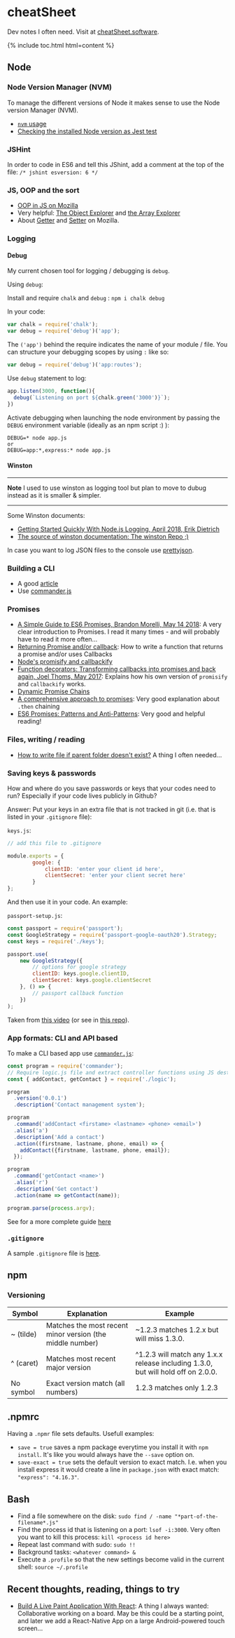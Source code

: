 # cheatSheet

Dev notes I often need. Visit at [cheatSheet.software](http://cheatsheet.software).

{% include toc.html html=content %}

## Node

### Node Version Manager (NVM)

To manage the different versions of Node it makes sense to use the Node version Manager (NVM). 

* [`nvm` usage](https://github.com/creationix/nvm#usage)
* [Checking the installed Node version as Jest test](https://gitlab.com/tillg/scrapeMachine/blob/master/test.js)


### JSHint

In order to code in ES6 and tell this JShint, add a comment at the top of the file: `/* jshint esversion: 6 */` 

### JS, OOP and the sort

* [OOP in JS on Mozilla](https://developer.mozilla.org/en-US/docs/Learn/JavaScript/Objects/Object-oriented_JS)
* Very helpful: [The Object Explorer](https://sdras.github.io/object-explorer/) and [the Array Explorer](https://sdras.github.io/array-explorer/)
* About [Getter](https://developer.mozilla.org/en-US/docs/Web/JavaScript/Reference/Functions/get) and [Setter](https://developer.mozilla.org/en-US/docs/Web/JavaScript/Reference/Functions/set) on Mozilla.

### Logging

#### Debug

My current chosen tool for logging / debugging is `debug`. 

Using `debug`:

Install and require `chalk` and `debug` : `npm i chalk debug`

In your code:

 ```javascript
 var chalk = require('chalk');
 var debug = require('debug')('app');
 ```

The `('app')` behind the require indicates the name of your module / file. You can structure your debugging scopes by using `:` like so:

 ```javascript
 var debug = require('debug')('app:routes');
 ```

Use `debug` statement to log:

 ```javascript
 app.listen(3000, function(){
   debug(`Listening on port ${chalk.green('3000')}`);
 })
 ```

Activate debugging when launching the node environment by passing the `DEBUG` environment variable (ideally as an npm script :) ):

```shell
DEBUG=* node app.js
or
DEBUG=app:*,express:* node app.js
 ```

#### Winston

----

**Note** I used to use winston as logging tool but plan to move to dubug instead as it is smaller & simpler.

----

Some Winston documents:

* [Getting Started Quickly With Node.js Logging, April 2018, Erik Dietrich](https://blog.scalyr.com/2018/04/getting-started-quickly-node-js-logging/)
* [The source of winston documentation: The winston Repo ;)](https://github.com/winstonjs/winston)

In case you want to log JSON files to the console use [prettyjson](http://rafeca.com/prettyjson/).

### Building a CLI

* A good [article](https://scotch.io/tutorials/build-an-interactive-command-line-application-with-nodejs)
* Use [commander.js](https://github.com/tj/commander.js/)


### Promises

* [A Simple Guide to ES6 Promises, Brandon Morelli, May 14 2018](https://codeburst.io/a-simple-guide-to-es6-promises-d71bacd2e13a): A very clear introduction to Promises. I read it many times - and will probably have to read it more often...
* [Returning Promise and/or callback](https://stackoverflow.com/questions/36837963/javascript-return-promise-and-or-call-callback): How to write a function that returns a promise and/or uses Callbacks
* [Node's promisify and callbackify](https://medium.com/trabe/understanding-nodes-promisify-and-callbackify-d2b04efde0e0)
* [Function decorators: Transforming callbacks into promises and back again, Joel Thoms, May 2017](https://hackernoon.com/transforming-callbacks-into-promises-and-back-again-e274c7cf7293): Explains how his own version of `promisify` and `callbackify` works.
* [Dynamic Promise Chains](http://hellote.com/dynamic-promise-chains/)
* [A comprehensive approach to promises](https://codeburst.io/playing-with-javascript-promises-a-comprehensive-approach-25ab752c78c3): Very good explanation about `.then` chaining
* [ES6 Promises: Patterns and Anti-Patterns](https://medium.com/datafire-io/es6-promises-patterns-and-anti-patterns-bbb21a5d0918): Very good and helpful reading!

### Files, writing / reading

* [How to write file if parent folder doesn't exist?](https://stackoverflow.com/questions/16316330/how-to-write-file-if-parent-folder-doesnt-exist) A thing I often needed...

### Saving keys & passwords

How and where do you save passwords or keys that your codes need to run? Especially if your code lives publicly in Github?

Answer: Put your keys in an extra file that is not tracked in git (i.e. that is listed in your `.gitignore` file):

`keys.js`:
```javascript
// add this file to .gitignore

module.exports = {
        google: {
            clientID: 'enter your client id here',
            clientSecret: 'enter your client secret here'
        }
};
```

And then use it in your code. An example:

`passport-setup.js`:
```javascript
const passport = require('passport');
const GoogleStrategy = require('passport-google-oauth20').Strategy;
const keys = require('./keys');

passport.use(
    new GoogleStrategy({
        // options for google strategy
        clientID: keys.google.clientID,
        clientSecret: keys.google.clientSecret
    }, () => {
        // passport callback function
    })
);
```
Taken from [this video](https://www.youtube.com/watch?v=7udDtgLs0ss&list=PL4cUxeGkcC9jdm7QX143aMLAqyM-jTZ2x&index=7) (or see in [this repo](https://github.com/iamshaunjp/oauth-playlist/tree/lesson-7/config)).

### App formats: CLI and API based

To make a CLI based app use [`commander.js`](https://github.com/tj/commander.js/): 
```javascript
const program = require('commander');
// Require logic.js file and extract controller functions using JS destructuring assignment
const { addContact, getContact } = require('./logic');

program
  .version('0.0.1')
  .description('Contact management system');

program
  .command('addContact <firstame> <lastname> <phone> <email>')
  .alias('a')
  .description('Add a contact')
  .action((firstname, lastname, phone, email) => {
    addContact({firstname, lastname, phone, email});
  });

program
  .command('getContact <name>')
  .alias('r')
  .description('Get contact')
  .action(name => getContact(name));

program.parse(process.argv);
```

See for a more complete guide [here](https://scotch-io.cdn.ampproject.org/v/s/scotch.io/amp/tutorials/build-an-interactive-command-line-application-with-nodejs?amp_js_v=0.1&usqp=mq331AQGCAEoATgB#origin=https%3A%2F%2Fwww.google.com.vn&prerenderSize=1&visibilityState=prerender&paddingTop=54&p2r=0&horizontalScrolling=0&csi=1&aoh=15312707752711&viewerUrl=https%3A%2F%2Fwww.google.com.vn%2Famp%2Fs%2Fscotch.io%2Famp%2Ftutorials%2Fbuild-an-interactive-command-line-application-with-nodejs)

### `.gitignore`

A sample `.gitignore` file is [here](dot.gitignore).

## npm

### Versioning

| Symbol    | Explanation                                               | Example                                                                          |
| --------- | --------------------------------------------------------- | -------------------------------------------------------------------------------- |
| ~ (tilde) | Matches the most recent minor version (the middle number) | ~1.2.3 matches 1.2.x but will miss 1.3.0.                                        |
| ^ (caret) | Matches most recent major version                         | ^1.2.3 will match any 1.x.x release including 1.3.0, but will hold off on 2.0.0. |
| No symbol | Exact version match (all numbers)                         | 1.2.3 matches only 1.2.3                                                         |

## .npmrc

Having a `.npmr` file sets defaults. Usefull examples:

* `save = true` saves a npm package everytime you install it with `npm install`. It's like you would always have the `--save` option on.
* `save-exact = true` sets the default version to exact match. I.e. when you install express it would create a line in `package.json` with exact match: `"express": "4.16.3"`.

## Bash

* Find a file somewhere on the disk: `sudo find / -name "*part-of-the-filename*.js"`
* Find the process id that is listening on a port: `lsof -i:3000`. Very often you want to kill this process: `kill <process id here>`
* Repeat last command with sudo: `sudo !!`
* Background tasks: `<whatever command> &`
* Execute a `.profile` so that the new settings become valid in the current shell: `source ~/.profile`

## Recent thoughts, reading, things to try

* [Build A Live Paint Application With React](https://codeburst.io/build-a-live-paint-application-with-react-ed534b403706): A thing I always wanted: Collaborative working on a board. May be this could be a starting point, and later we add a React-Native App on a large Android-powered touch screen...
